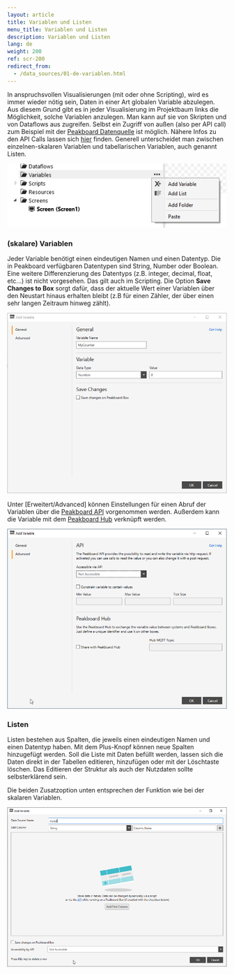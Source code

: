 ```yaml
---
layout: article
title: Variablen und Listen
menu_title: Variablen und Listen
description: Variablen und Listen
lang: de
weight: 200
ref: scr-200
redirect_from:
  - /data_sources/01-de-variablen.html
---
```

In anspruchsvollen Visualisierungen (mit oder ohne Scripting), wird es immer wieder nötig sein, Daten in einer Art globalen Variable abzulegen. 
Aus diesem Grund gibt es in jeder Visualisierung im Projektbaum links die Möglichkeit, solche Variablen anzulegen.
Man kann auf sie von Skripten und von Dataflows aus zugreifen.
Selbst ein Zugriff von außen (also per API call) zum Beispiel mit der [Peakboard Datenquelle](https://help.peakboard.com/data_sources/de-peakboard-data-soure.html) ist möglich. 
Nähere Infos zu den API Calls lassen sich [hier](https://help.peakboard.com/misc/de-push-nachrichten.html) finden.
Generell unterscheidet man zwischen einzelnen-skalaren Variablen und tabellarischen Variablen, auch genannt Listen.

![Variable oder Liste anlegen](/assets/images/scripting/variables/lists-variables-01.png)


### (skalare) Variablen

Jeder Variable benötigt einen eindeutigen Namen und einen Datentyp. Die in Peakboard verfügbaren Datentypen sind String, Number oder Boolean. Eine weitere Differenzierung des Datentyps (z.B. integer, decimal, float, etc...) ist nicht vorgesehen. Das gilt auch im Scripting.
Die Option **Save Changes to Box** sorgt dafür, dass der aktuelle Wert einer Variablen über den Neustart hinaus erhalten bleibt (z.B für einen Zähler, der über einen sehr langen Zeitraum hinweg zählt). 

![Variable](/assets/images/scripting/variables/lists-variables-02.png)

Unter [Erweitert/Advanced] können Einstellungen für einen Abruf der Variablen über die [Peakboard API](/misc/de-API.html) vorgenommen werden.
Außerdem kann die Variable mit dem [Peakboard Hub](/hub/de-hub_variableslist.html) verknüpft werden.

![Variable API](/assets/images/scripting/variables/lists-variables-03.png)

### Listen

Listen bestehen aus Spalten, die jeweils einen eindeutigen Namen und einen Datentyp haben. Mit dem Plus-Knopf können neue Spalten hinzugefügt werden. Soll die Liste mit Daten befüllt werden, lassen sich die Daten direkt in der Tabellen editieren, hinzufügen oder mit der Löschtaste löschen. Das Editieren der Struktur als auch der Nutzdaten sollte selbsterklärend sein.

Die beiden Zusatzoption unten entsprechen der Funktion wie bei der skalaren Variablen.

![Liste](/assets/images/scripting/variables/lists-variables-04.png)
